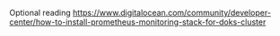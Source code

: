Optional reading https://www.digitalocean.com/community/developer-center/how-to-install-prometheus-monitoring-stack-for-doks-cluster